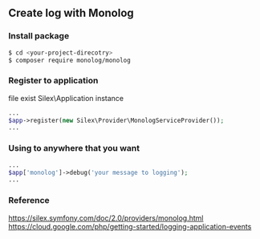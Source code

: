 ## Create log with Monolog

### Install package
```bash
$ cd <your-project-direcotry>
$ composer require monolog/monolog
```

### Register to application
file exist Silex\Application instance
```php
...
$app->register(new Silex\Provider\MonologServiceProvider());
...
```

### Using to anywhere that you want
```php
...
$app['monolog']->debug('your message to logging');
...
```

### Reference
https://silex.symfony.com/doc/2.0/providers/monolog.html
https://cloud.google.com/php/getting-started/logging-application-events